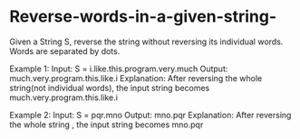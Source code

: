 # Reverse-words-in-a-given-string-

Given a String S, reverse the string without reversing its individual words. Words are separated by dots.

Example 1:
Input: S = i.like.this.program.very.much
Output: much.very.program.this.like.i
Explanation: After reversing the whole
string(not individual words), the input
string becomes
much.very.program.this.like.i

Example 2:
Input: S = pqr.mno
Output: mno.pqr
Explanation: After reversing the whole
string , the input string becomes
mno.pqr
